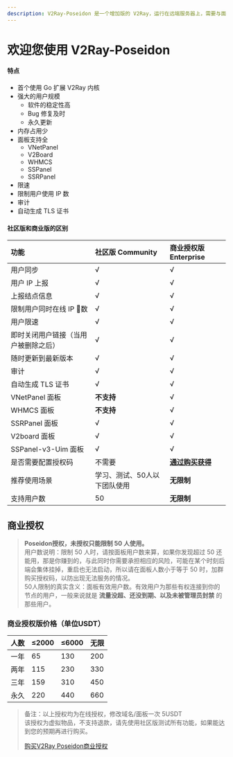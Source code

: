 ```yaml
---
description: V2Ray-Poseidon 是一个增加版的 V2Ray，运行在远端服务器上，需要与面板搭配使用。
---
```


# 欢迎您使用 V2Ray-Poseidon

#### 特点

* 首个使用 Go 扩展 V2Ray 内核
* 强大的用户规模
  * 软件的稳定性高
  * Bug 修复及时
  * 永久更新
* 内存占用少
* 面板支持全
  * VNetPanel
  * V2Board
  * WHMCS
  * SSPanel
  * SSRPanel
* 限速
* 限制用户使用 IP 数
* 审计
* 自动生成 TLS 证书

#### 社区版和商业版的区别 <a id="&#x793E;&#x533A;&#x7248;&#x548C;&#x5546;&#x4E1A;&#x7248;&#x7684;&#x533A;&#x522B;"></a>

| 功能 | 社区版 Community | 商业授权版 Enterprise |
| :--- | :--- | :--- |
| 用户同步 | √ | √ |
| 用户 IP 上报 | √ | √ |
| 上报结点信息 | √ | √ |
| 限制用户同时在线 IP 数 | √ | √ |
| 用户限速 | √ | √ |
| 即时关闭用户链接（当用户被删除之后） | √ | √ |
| 随时更新到最新版本 | √ | √ |
| 审计 | √ | √ |
| 自动生成 TLS 证书 | √ | √ |
| VNetPanel 面板 | **不支持** | √ |
| WHMCS 面板 | **不支持** | √ |
| SSRPanel 面板 | √ | √ |
| V2board 面板 | √ | √ |
| SSPanel-v3-Uim 面板 | √ | √ |
| 是否需要配置授权码 | 不需要 | [**通过购买获得**](https://t.me/mara915) |
| 推荐使用场景 | 学习、测试、50人以下团队使用 | **无限制** |
| 支持用户数 | 50 | **无限制** |

## 商业授权

> **Poseidon授权，未授权只能限制 50 人使用。**  
> 用户数说明：限制 50 人时，请按面板用户数来算，如果你发现超过 50 还能用，那是你赚到的，与此同时你需要承担相应的风险，可能在某个时刻后端会集体挂掉，重启也无法启动，所以请在面板人数小于等于 50 时，加群购买授权码，以防出现无法服务的情况。  
> 50人限制的真实含义：面板有效用户数。有效用户为那些有权连接到你的节点的用户，一般来说就是 **流量没超、还没到期、以及未被管理员封禁** 的那些用户。

### 商业授权版价格（单位USDT）

| 人数 | ≤2000 | ≤6000 | 无限 |
| :--- | :--- | :--- | :--- |
| 一年 | 65 | 130 | 200 |
| 两年 | 115 | 230 | 330 |
| 三年 | 159 | 310 | 450 |
| 永久 | 220 | 440 | 660 |

> 备注：以上授权均为在线授权，修改域名/面板一次 5USDT  
> 该授权为虚拟物品，不支持退款，请先使用社区版测试所有功能，如果能达到您的预期再进行购买。
>
> [购买V2Ray Poseidon商业授权](https://t.me/mara915)

